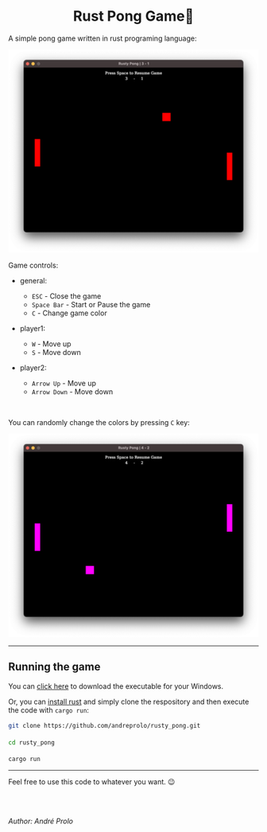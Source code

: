 <h1 align="center">Rust Pong Game🏓</h1>

A simple pong game written in rust programing language:

![game_screenshot_1](screenshot.png)

Game controls:

- general:
    - `ESC` - Close the game
    - `Space Bar` - Start or Pause the game
    - `C` - Change game color

- player1:
    - `W` - Move up
    - `S` - Move down
- player2:
    - `Arrow Up` - Move up
    - `Arrow Down` - Move down

<br>

You can randomly change the colors by pressing `C` key:

![game_screenshot_2](screenshot_2.png)

<hr>

## Running the game
You can [click here](https://github.com/andreprolo/rusty_pong/releases) to download the executable for your Windows.

Or, you can [install rust](https://www.rust-lang.org/) and simply clone the respository and then execute the code with `cargo run`:

```bash
git clone https://github.com/andreprolo/rusty_pong.git

cd rusty_pong

cargo run
```

<hr>
Feel free to use this code to whatever you want. 😉

<br/><br/>

<i>Author: André Prolo</i>
